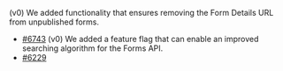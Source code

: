 (v0) We added functionality that ensures removing the Form Details URL from unpublished forms.
*  [#6743](https://github.com/department-of-veterans-affairs/vets-api/pull/6743)
(v0) We added a feature flag that can enable an improved searching algorithm for the Forms API.
*  [#6229](https://github.com/department-of-veterans-affairs/vets-api/pull/6229)
